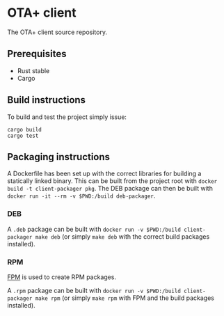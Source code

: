 # OTA+ client

The OTA+ client source repository.

## Prerequisites

* Rust stable
* Cargo

## Build instructions

To build and test the project simply issue:

    cargo build
    cargo test

## Packaging instructions

A Dockerfile has been set up with the correct libraries for building a statically linked binary. This can be built from the project root with `docker build -t client-packager pkg`. The DEB package can then be built with `docker run -it --rm -v $PWD:/build deb-packager`.

### DEB

A `.deb` package can be built with `docker run -v $PWD:/build client-packager make deb` (or simply `make deb` with the correct build packages installed).

### RPM

[FPM](https://github.com/jordansissel/fpm) is used to create RPM packages.

A `.rpm` package can be built with `docker run -v $PWD:/build client-packager make rpm` (or simply `make rpm` with FPM and the build packages installed).
